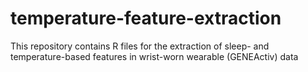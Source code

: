 # temperature-feature-extraction
This repository contains R files for the extraction of sleep- and temperature-based features in wrist-worn wearable (GENEActiv) data
